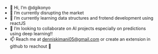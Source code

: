 - 👋 Hi, I’m @dgikonyo
- 👀 I’m currently disrupting the market
- 🌱 I’m currently learning data structures and frotend development using reactJS
- 💞️ I’m looking to collaborate on AI projects especially on predictions using deep learning!!
- 📫 Reach me at denniskimani05@gmail.com  or create an extension in github to reachout 👀

<!---
dgikonyo/dgikonyo is a ✨ special ✨ repository because its `README.md` (this file) appears on your GitHub profile.
You can click the Preview link to take a look at your changes.
--->
